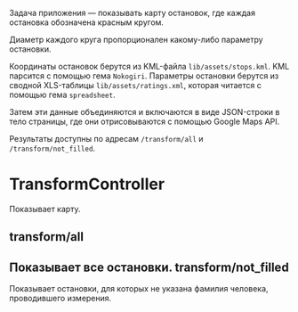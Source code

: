 Задача приложения — показывать карту остановок, где каждая остановка обозначена красным кругом.

Диаметр каждого круга пропорционален какому-либо параметру остановки.

Координаты остановок берутся из KML-файла `lib/assets/stops.kml`. KML парсится с помощью гема `Nokogiri`.
Параметры остановки берутся из сводной XLS-таблицы `lib/assets/ratings.xml`, которая читается с помощью гема `spreadsheet`.

Затем эти данные объединяются и включаются в виде JSON-строки в тело страницы, где они отрисовываются с помощью Google Maps API.

Результаты доступны по адресам `/transform/all` и `/transform/not_filled`.

TransformController
===
Показывает карту.

transform/all
---
Показывает все остановки.
transform/not_filled
---
Показывает остановки, для которых не указана фамилия человека, проводившего измерения.